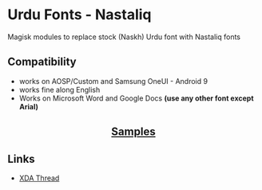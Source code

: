 # Urdu Fonts - Nastaliq
Magisk modules to replace stock (Naskh) Urdu font with Nastaliq fonts 

## Compatibility
* works on AOSP/Custom and Samsung OneUI - Android 9
* works fine along English 
* Works on Microsoft Word and Google Docs **(use any other font except Arial)**

## <div align="center">[Samples](https://github.com/kamilmirza/magisk-fonts-samples)

## Links
* [XDA Thread](https://forum.xda-developers.com/apps/magisk/module-urdu-font-mehr-nastaliq-t3878830)
